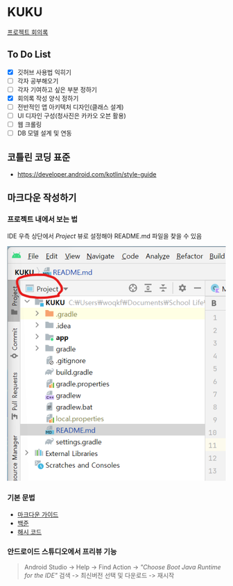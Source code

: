 # KUKU
[프로젝트 회의록](https://www.notion.so/invite/d4fb9d42b416d97ff30fc4c683e4377732cb6ef4)
## To Do List

- [x] 깃허브 사용법 익히기
- [ ] 각자 공부해오기
- [ ] 각자 기여하고 싶은 부분 정하기
- [x] 회의록 작성 양식 정하기
- [ ] 전반적인 앱 아키텍처 디자인(클래스 설계)
- [ ] UI 디자인 구성(청사진은 카카오 오븐 활용)
- [ ] 웹 크롤링
- [ ] DB 모델 설계 및 연동

## 코틀린 코딩 표준

* https://developer.android.com/kotlin/style-guide

## 마크다운 작성하기

### 프로젝트 내에서 보는 법
IDE 우측 상단에서 *Project* 뷰로 설정해야 README.md 파일을 찾을 수 있음

![image1](img/image1.png)

### 기본 문법
* [마크다운 가이드](https://docs.github.com/en/get-started/writing-on-github/getting-started-with-writing-and-formatting-on-github/basic-writing-and-formatting-syntax)
* [백준](https://www.acmicpc.net/blog/view/1)
* [해시 코드](https://hashcode.co.kr/questions/1772/%EB%A7%88%ED%81%AC%EB%8B%A4%EC%9A%B4-%EB%AC%B8%EB%B2%95-%EC%9E%91%EC%84%B1-%ED%8C%81)

### 안드로이드 스튜디오에서 프리뷰 기능

> Android Studio -> Help -> Find Action ->
*"Choose Boot Java Runtime for the IDE"* 검색 -> 최신버전 선택 및 다운로드 -> 재시작